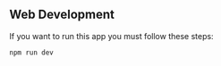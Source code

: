 
## Web Development


If you want to run this app you must follow these steps:

```bash
npm run dev
